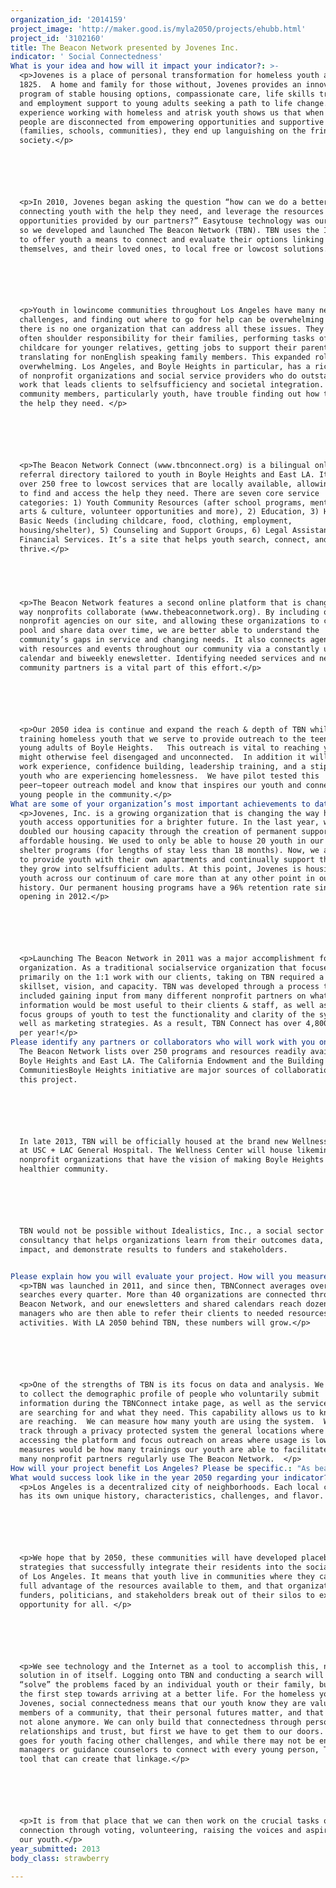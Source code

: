 ```yaml
---
organization_id: '2014159'
project_image: 'http://maker.good.is/myla2050/projects/ehubb.html'
project_id: '3102160'
title: The Beacon Network presented by Jovenes Inc.
indicator: ' Social Connectedness'
What is your idea and how will it impact your indicator?: >-
  <p>Jovenes is a place of personal transformation for homeless youth ages
  1825.  A home and family for those without, Jovenes provides an innovative
  program of stable housing options, compassionate care, life skills training
  and employment support to young adults seeking a path to life change. Our
  experience working with homeless and atrisk youth shows us that when young
  people are disconnected from empowering opportunities and supportive networks
  (families, schools, communities), they end up languishing on the fringes of
  society.</p> 






  <p>In 2010, Jovenes began asking the question “how can we do a better job of
  connecting youth with the help they need, and leverage the resources and
  opportunities provided by our partners?” Easytouse technology was our answer,
  so we developed and launched The Beacon Network (TBN). TBN uses the Internet
  to offer youth a means to connect and evaluate their options linking both
  themselves, and their loved ones, to local free or lowcost solutions.  </p> 






  <p>Youth in lowincome communities throughout Los Angeles have many needs and
  challenges, and finding out where to go for help can be overwhelming because
  there is no one organization that can address all these issues. They also
  often shoulder responsibility for their families, performing tasks of
  childcare for younger relatives, getting jobs to support their parents, and
  translating for nonEnglish speaking family members. This expanded role can be
  overwhelming. Los Angeles, and Boyle Heights in particular, has a rich fabric
  of nonprofit organizations and social service providers who do outstanding
  work that leads clients to selfsufficiency and societal integration. However,
  community members, particularly youth, have trouble finding out how to access
  the help they need. </p> 






  <p>The Beacon Network Connect (www.tbnconnect.org) is a bilingual online
  referral directory tailored to youth in Boyle Heights and East LA. It offers
  over 250 free to lowcost services that are locally available, allowing youth
  to find and access the help they need. There are seven core service
  categories: 1) Youth Community Resources (after school programs, mentoring,
  arts & culture, volunteer opportunities and more), 2) Education, 3) Health, 4)
  Basic Needs (including childcare, food, clothing, employment,
  housing/shelter), 5) Counseling and Support Groups, 6) Legal Assistance, 7)
  Financial Services. It’s a site that helps youth search, connect, and
  thrive.</p> 


   


  <p>The Beacon Network features a second online platform that is changing the
  way nonprofits collaborate (www.thebeaconnetwork.org). By including other
  nonprofit agencies on our site, and allowing these organizations to collect,
  pool and share data over time, we are better able to understand the
  community’s gaps in service and changing needs. It also connects agency staff
  with resources and events throughout our community via a constantly updated
  calendar and biweekly enewsletter. Identifying needed services and new
  community partners is a vital part of this effort.</p> 






  <p>Our 2050 idea is continue and expand the reach & depth of TBN while
  training homeless youth that we serve to provide outreach to the teens and
  young adults of Boyle Heights.   This outreach is vital to reaching youth who
  might otherwise feel disengaged and unconnected.  In addition it will provide
  work experience, confidence building, leadership training, and a stipend to
  youth who are experiencing homelessness.  We have pilot tested this
  peer—topeer outreach model and know that inspires our youth and connects with
  young people in the community.</p> 
What are some of your organization’s most important achievements to date?: >-
  <p>Jovenes, Inc. is a growing organization that is changing the way homeless
  youth access opportunities for a brighter future. In the last year, we’ve
  doubled our housing capacity through the creation of permanent supportive and
  affordable housing. We used to only be able to house 20 youth in our shortterm
  shelter programs (for lengths of stay less than 18 months). Now, we are able
  to provide youth with their own apartments and continually support them as
  they grow into selfsufficient adults. At this point, Jovenes is housing 41
  youth across our continuum of care more than at any other point in our
  history. Our permanent housing programs have a 96% retention rate since
  opening in 2012.</p>






  <p>Launching The Beacon Network in 2011 was a major accomplishment for our
  organization. As a traditional socialservice organization that focuses
  primarily on the 1:1 work with our clients, taking on TBN required a different
  skillset, vision, and capacity. TBN was developed through a process that
  included gaining input from many different nonprofit partners on what
  information would be most useful to their clients & staff, as well as holding
  focus groups of youth to test the functionality and clarity of the system, as
  well as marketing strategies. As a result, TBN Connect has over 4,800 searches
  per year!</p>
Please identify any partners or collaborators who will work with you on this project.: >+
  The Beacon Network lists over 250 programs and resources readily available in
  Boyle Heights and East LA. The California Endowment and the Building Healthy
  CommunitiesBoyle Heights initiative are major sources of collaboration for
  this project.






  In late 2013, TBN will be officially housed at the brand new Wellness Center
  at USC + LAC General Hospital. The Wellness Center will house likeminded
  nonprofit organizations that have the vision of making Boyle Heights a
  healthier community. 






  TBN would not be possible without Idealistics, Inc., a social sector
  consultancy that helps organizations learn from their outcomes data, increase
  impact, and demonstrate results to funders and stakeholders. 


Please explain how you will evaluate your project. How will you measure success?: >-
  <p>TBN was launched in 2011, and since then, TBNConnect averages over 1,200
  searches every quarter. More than 40 organizations are connected through The
  Beacon Network, and our enewsletters and shared calendars reach dozens of case
  managers who are then able to refer their clients to needed resources and
  activities. With LA 2050 behind TBN, these numbers will grow.</p> 






  <p>One of the strengths of TBN is its focus on data and analysis. We are able
  to collect the demographic profile of people who voluntarily submit
  information during the TBNConnect intake page, as well as the services they
  are searching for and what they need. This capability allows us to know who we
  are reaching.  We can measure how many youth are using the system.  We can
  track through a privacy protected system the general locations where youth are
  accessing the platform and focus outreach on areas where usage is low.  Other
  measures would be how many trainings our youth are able to facilitate and how
  many nonprofit partners regularly use The Beacon Network.  </p> 
How will your project benefit Los Angeles? Please be specific.: "As beacons are guides that steer wayward ships into shore, nonprofits and social service agencies help our clients overcome the obstacles they face on a daily basis.  The Beacon Network online resource directory provides an easy, efficient way for youth and others in need to find resources  housing, job training, educational opportunities, legal assistance, after school activities  without the need for a case manager.  We believe that this fosters independence and a sense of control.  In addition, the system can be used by caseworkers to quickly find a complete list of opportunities for their clients.  \n\n\n\n\n\nWe see that many organizations, despite being geographic neighbors, are not connected with each other and need ways to share information about available programs, resources, and events to each other’s clients. By adding webbased tools that target both the youth of our community and the agencies that serve them, we have an opportunity to increase the level of communication across agency lines and improve our shared neighborhoods.  \n\n\n\n\n\nThe project would increase usage of TBN and engage homeless youth. Homeless youth are one of the most socially disconnected subpopulations in the city, yet everyday we hear our youth say they want ways to give back to the community. We believe by creating leadership and developmental opportunities that are combined with the promotion of TBN, we are able create an empowering experience for youth that also provides them with marketable skills. \n\n\n\n\n\nExpanding TBN would benefit Los Angeles in the following ways:\n\n\n1)\tIncrease access to vital resources in highneed communities.\n\n\n2)\tProvide training and leadership opportunities for homeless youth.\n\n\n3)\tProvide a replicable, techbased model for other areas of LA to create neighborhood based solutions and connections.\n\n\n4)\tContinue building and strengthening the lines of communication between nonprofit organizations and provide the best combination of service and care for a community in need. \n\n\n"
What would success look like in the year 2050 regarding your indicator?: >-
  <p>Los Angeles is a decentralized city of neighborhoods. Each local community
  has its own unique history, characteristics, challenges, and flavor. </p>






  <p>We hope that by 2050, these communities will have developed placebased
  strategies that successfully integrate their residents into the social fabric
  of Los Angeles. It means that youth live in communities where they can take
  full advantage of the resources available to them, and that organizations,
  funders, politicians, and stakeholders break out of their silos to expand
  opportunity for all. </p>






  <p>We see technology and the Internet as a tool to accomplish this, not a
  solution in of itself. Logging onto TBN and conducting a search will not
  “solve” the problems faced by an individual youth or their family, but it is
  the first step towards arriving at a better life. For the homeless youth at
  Jovenes, social connectedness means that our youth know they are valued
  members of a community, that their personal futures matter, and that they are
  not alone anymore. We can only build that connectedness through personal
  relationships and trust, but first we have to get them to our doors. The same
  goes for youth facing other challenges, and while there may not be enough case
  managers or guidance counselors to connect with every young person, TBN is the
  tool that can create that linkage.</p>






  <p>It is from that place that we can then work on the crucial tasks of social
  connection through voting, volunteering, raising the voices and aspirations of
  our youth.</p>
year_submitted: 2013
body_class: strawberry

---
```

